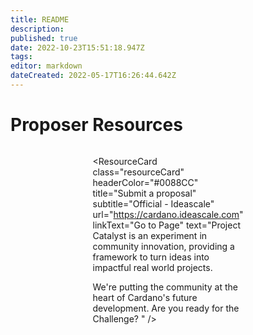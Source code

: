 ```yaml
---
title: README
description: 
published: true
date: 2022-10-23T15:51:18.947Z
tags: 
editor: markdown
dateCreated: 2022-05-17T16:26:44.642Z
---
```




# Proposer Resources

<style>
.theme-default-content:not(.custom){
    max-width:1280px;
}
.resourceCard{
    flex-basis:30%; margin-bottom:1rem
}
</style>
<div style="display:flex; flex-direction:row; flex-wrap:wrap; justify-content:space-evenly; align-content:space-around">
<ResourceCard
    class="resourceCard"
    headerColor="#0088CC"
    title="Funded Proposal Regular Report"
    subtitle="Official - Catalyst"
    url="https://docs.google.com/forms/d/e/1FAIpQLSdS6wAzKdSR1mAwCHP0EkVqOVlszvU5E45B0G2-0HmjO6qgbA/viewform"
    linkText="Go to Page"
    text="Funded proposal montly community report form. Due by the 24th of the month.  " />
  
  <ResourceCard
    class="resourceCard"
    headerColor="#0088CC"
    title="Submit a proposal"
    subtitle="Official - Ideascale"
    url="https://cardano.ideascale.com"
    linkText="Go to Page"
    text="Project Catalyst is an experiment in community innovation, providing a framework to turn ideas into impactful real world projects.

We're putting the community at the heart of Cardano's future development. Are you ready for the Challenge? " />

<ResourceCard
    class="resourceCard"
    headerColor="#0088CC"
    title="Proposer Guide"
    subtitle="Official - Project Catalyst"
    url="https://docs.google.com/document/d/1g-iZhDlKhUBZkui1uv8NVNfJC4oVD3JtR-P6Fue7XPU"
    target="_blank"
    linkText="Go to Page"
    text="Informaion about proposing in Project Catalyst. " />

<ResourceCard
    class="resourceCard"
    headerColor="#0088CC"
    title="Project Catalst Proposers"
    subtitle="Official - t.me/catalystproposers"
    url="https://t.me/catalystproposers"
    linkText="Go to Page"
    text="Welcome proposers! This channel is to support and inspire you with your efforts to create high-quality proposals! " />

<ResourceCard
    class="resourceCard"
    headerColor="#0088CC"
    title="Cardano Official"
    subtitle="t.me/Cardano"
    url="https://t.me/Cardano"
    linkText="Go to Page"
    text="Official Cardano Community Telegram Group, managed by the Cardano Foundation Community Team. " />

<ResourceCard
    class="resourceCard"
    headerColor="#0088CC"
    title="PA resources"
    subtitle=""
    url="/proposal-assessor/"
    target="_self"
    linkText="Go to Page"
    text="Resources relavent to Proposal Assessors (formerly Community Advisors (CA)). " />

<ResourceCard
    class="resourceCard"
    headerColor="#8FD14F"
    title="Proposer Guidelines - Community"
    subtitle=""
    url="/proposers/proposer_guidelines.html"
    target="_self"
    linkText="Go to Page"
    text="Community made proposer guides. " />
    
    
<ResourceCard
    class="resourceCard"
    headerColor="#8FD14F"
    title="Teaming Agreement Templates"
    subtitle="Community - Funded"
    url="https://drive.google.com/drive/folders/1yuirXN2CpQIG1vw02DEgicudq_1_340h"
    target="_self"
    linkText="Go to Page"
    text="Create template(s) suitable to serve as teaming agreements tailored to Catalyst funded proposals. Project Closing report and explainer <a href='https://www.youtube.com/watch?v=eAioFRb2RTA'>video.</a>"/>
    
<ResourceCard
    class="resourceCard"
    headerColor="#0088CC"
    title="Close a Project"
    subtitle="Official - Catalyst"
    url="https://drive.google.com/drive/folders/1SSW2afDX5w30aTZYF3p7o7rLUep7v0TJ"
    linkText="Go to Page"
    text="A 2/3 page written summary ‘Project Close Report’ listing KPIs and how they were (or were not) addressed and what the next stage plans are with the product or service that was developed. " />
    
</div>
